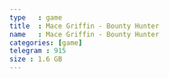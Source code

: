 ```yaml
---
type   : game
title  : Mace Griffin - Bounty Hunter
name   : Mace Griffin - Bounty Hunter
categories: [game]
telegram : 915
size : 1.6 GB
---
```




